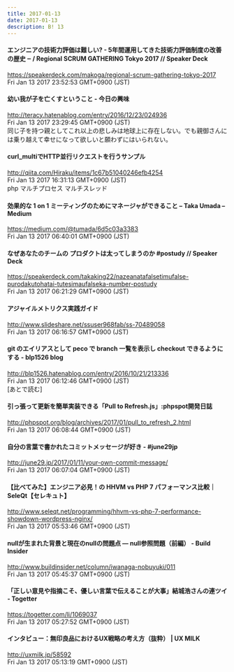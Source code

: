 ```yaml
---
title: 2017-01-13
date: 2017-01-13
description: B! 13
---
```


#### エンジニアの技術力評価は難しい? - 5年間運用してきた技術力評価制度の改善の歴史 ‒ / Regional SCRUM GATHERING Tokyo 2017 // Speaker Deck
https://speakerdeck.com/makoga/regional-scrum-gathering-tokyo-2017<br>
Fri Jan 13 2017 23:52:53 GMT+0900 (JST)<br>


#### 幼い我が子を亡くすということ - 今日の興味
http://teracy.hatenablog.com/entry/2016/12/23/024936<br>
Fri Jan 13 2017 23:29:45 GMT+0900 (JST)<br>
同じ子を持つ親としてこれ以上の悲しみは地球上に存在しない。でも親御さんには乗り越えて幸せになって欲しいと願わずにはいられない。


#### curl_multiでHTTP並行リクエストを行うサンプル
http://qiita.com/Hiraku/items/1c67b51040246efb4254<br>
Fri Jan 13 2017 16:31:13 GMT+0900 (JST)<br>
php マルチプロセス マルチスレッド


#### 効果的な 1 on 1 ミーティングのためにマネージャができること – Taka Umada – Medium
https://medium.com/@tumada/6d5c03a3383<br>
Fri Jan 13 2017 06:40:01 GMT+0900 (JST)<br>


#### なぜあなたのチームの プロダクトは太ってしまうのか #postudy // Speaker Deck
https://speakerdeck.com/takaking22/nazeanatafalsetimufalse-purodakutohatai-tutesimaufalseka-number-postudy<br>
Fri Jan 13 2017 06:21:29 GMT+0900 (JST)<br>


#### アジャイルメトリクス実践ガイド
http://www.slideshare.net/ssuser968fab/ss-70489058<br>
Fri Jan 13 2017 06:16:57 GMT+0900 (JST)<br>


#### git のエイリアスとして peco で branch 一覧を表示し checkout できるようにする - blp1526 blog
http://blp1526.hatenablog.com/entry/2016/10/21/213336<br>
Fri Jan 13 2017 06:12:46 GMT+0900 (JST)<br>
[あとで読む]


#### 引っ張って更新を簡単実装できる「Pull to Refresh.js」:phpspot開発日誌
http://phpspot.org/blog/archives/2017/01/pull_to_refresh_2.html<br>
Fri Jan 13 2017 06:08:44 GMT+0900 (JST)<br>


#### 自分の言葉で書かれたコミットメッセージが好き - #june29jp
http://june29.jp/2017/01/11/your-own-commit-message/<br>
Fri Jan 13 2017 06:07:04 GMT+0900 (JST)<br>


#### 【比べてみた】エンジニア必見！の HHVM vs PHP 7 パフォーマンス比較｜SeleQt【セレキュト】
http://www.seleqt.net/programming/hhvm-vs-php-7-performance-showdown-wordpress-nginx/<br>
Fri Jan 13 2017 05:53:46 GMT+0900 (JST)<br>


#### nullが生まれた背景と現在のnullの問題点 ― null参照問題（前編） - Build Insider
http://www.buildinsider.net/column/iwanaga-nobuyuki/011<br>
Fri Jan 13 2017 05:45:37 GMT+0900 (JST)<br>


#### 「正しい意見や指摘こそ、優しい言葉で伝えることが大事」結城浩さんの連ツイ - Togetter
https://togetter.com/li/1069037<br>
Fri Jan 13 2017 05:27:52 GMT+0900 (JST)<br>


#### インタビュー：無印良品におけるUX戦略の考え方（抜粋） | UX MILK
http://uxmilk.jp/58592<br>
Fri Jan 13 2017 05:13:19 GMT+0900 (JST)<br>


